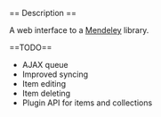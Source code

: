 == Description ==

A web interface to a [Mendeley](http://www.mendeley.com/) library.

==TODO==

* AJAX queue
* Improved syncing
* Item editing
* Item deleting
* Plugin API for items and collections
